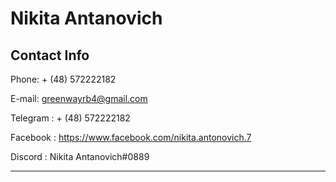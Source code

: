 # Nikita Antanovich
 
 ## Contact Info
 Phone: + (48) 572222182
 
 E-mail: greenwayrb4@gmail.com
 
 Telegram : + (48) 572222182

 Facebook : https://www.facebook.com/nikita.antonovich.7

 Discord : Nikita Antanovich#0889

***